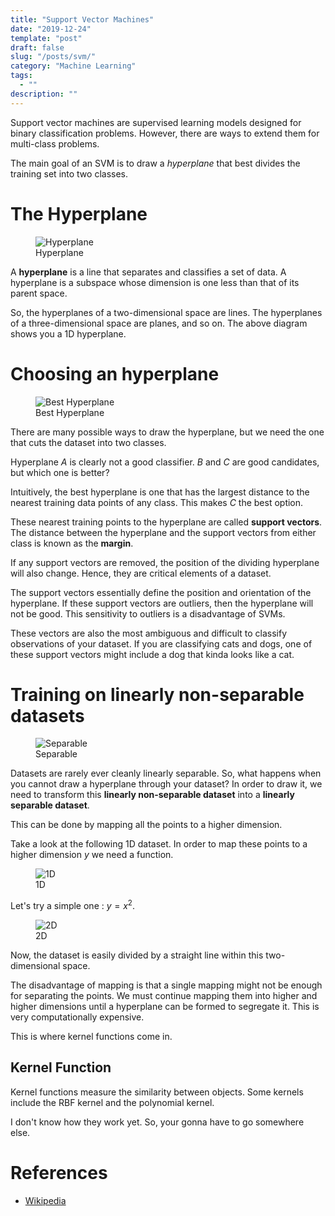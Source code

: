 ```yaml
---
title: "Support Vector Machines"
date: "2019-12-24"
template: "post"
draft: false
slug: "/posts/svm/"
category: "Machine Learning"
tags:
  - ""
description: ""
---
```


Support vector machines are supervised learning models designed for binary classification problems. However, there are ways to extend them for multi-class problems.

The main goal of an SVM is to draw a *hyperplane* that best divides the training set into two classes.

# The Hyperplane

<figure style="width: 600px">
	<img src="/media/machine learning/svm/hyperplane.png" alt="Hyperplane">
	<figcaption>Hyperplane</figcaption>
</figure>

A **hyperplane** is a line that separates and classifies a set of data. A hyperplane is a subspace whose dimension is one less than that of its parent space.

So, the hyperplanes of a two-dimensional space are lines. The hyperplanes of a three-dimensional space are planes, and so on. The above diagram shows you a 1D hyperplane.

# Choosing an hyperplane

<figure style="width: 500px">
	<img src="/media/machine learning/svm/best-hyperplane.png" alt="Best Hyperplane">
	<figcaption>Best Hyperplane</figcaption>
</figure>

There are many possible ways to draw the hyperplane, but we need the one that cuts the dataset into two classes.

Hyperplane $A$ is clearly not a good classifier. $B$ and $C$ are good candidates, but which one is better?

Intuitively, the best hyperplane is one that has the largest distance to the nearest training data points of any class. This makes $C$ the best option.

These nearest training points to the hyperplane are called **support vectors**. The distance between the hyperplane and the support vectors from either class is known as the **margin**.

If any support vectors are removed, the position of the dividing hyperplane will also change. Hence, they are critical elements of a dataset.

The support vectors essentially define the position and orientation of the hyperplane. If these support vectors are outliers, then the hyperplane will not be good. This sensitivity to outliers is a disadvantage of SVMs.

These vectors are also the most ambiguous and difficult to classify observations of your dataset. If you are classifying cats and dogs, one of these support vectors might include a dog that kinda looks like a cat.

# Training on linearly non-separable datasets

<figure style="width: 750px">
	<img src="/media/machine learning/svm/separable.png" alt="Separable">
	<figcaption>Separable</figcaption>
</figure>

Datasets are rarely ever cleanly linearly separable. So, what happens when you cannot draw a hyperplane through your dataset? In order to draw it, we need to transform this **linearly non-separable dataset** into a **linearly separable dataset**.

This can be done by mapping all the points to a higher dimension.

Take a look at the following 1D dataset. In order to map these points to a higher dimension $y$ we need a function.

<figure style="width: 600px">
	<img src="/media/machine learning/svm/1D.png" alt="1D">
	<figcaption>1D</figcaption>
</figure>

Let's try a simple one : $y = x^2$.

<figure style="width: 550px">
	<img src="/media/machine learning/svm/2D.png" alt="2D">
	<figcaption>2D</figcaption>
</figure>

Now, the dataset is easily divided by a straight line within this two-dimensional space.

The disadvantage of mapping is that a single mapping might not be enough for separating the points. We must continue mapping them into higher and higher dimensions until a hyperplane can be formed to segregate it. This is very computationally expensive.

This is where kernel functions come in.

## Kernel Function

Kernel functions measure the similarity between objects. Some kernels include the RBF kernel and the polynomial kernel.

I don't know how they work yet. So, your gonna have to go somewhere else.

# References

- [Wikipedia](https://en.wikipedia.org/wiki/Support-vector_machine#Linear_SVM)
